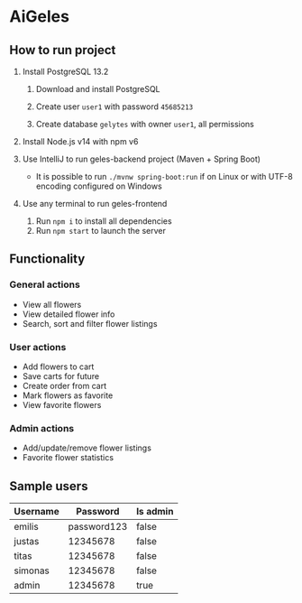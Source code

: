 # AiGeles

## How to run project

1. Install PostgreSQL 13.2

   1. Download and install PostgreSQL

   1. Create user `user1` with password `45685213`

   1. Create database `gelytes` with owner `user1`, all permissions

1. Install Node.js v14 with npm v6
1. Use IntelliJ to run geles-backend project (Maven + Spring Boot)

   - It is possible to run `./mvnw spring-boot:run` if on Linux or with UTF-8 encoding configured on Windows

1. Use any terminal to run geles-frontend

   1. Run `npm i` to install all dependencies
   1. Run `npm start` to launch the server

## Functionality

### General actions

- View all flowers
- View detailed flower info
- Search, sort and filter flower listings

### User actions

- Add flowers to cart
- Save carts for future
- Create order from cart
- Mark flowers as favorite
- View favorite flowers

### Admin actions

- Add/update/remove flower listings
- Favorite flower statistics

## Sample users

| Username | Password    | Is admin |
| -------- | ----------- | -------- |
| emilis   | password123 | false    |
| justas   | 12345678    | false    |
| titas    | 12345678    | false    |
| simonas  | 12345678    | false    |
| admin    | 12345678    | true     |
